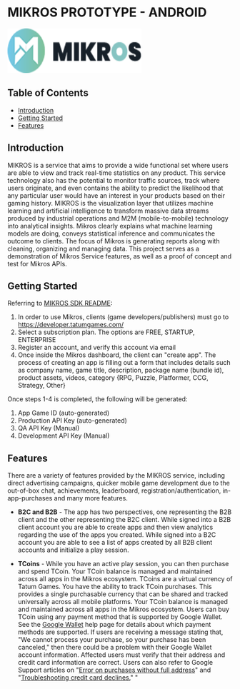 # **MIKROS PROTOTYPE - ANDROID**

<img src = "https://github.com/enhang/ITIP-1/blob/main/mikros_logo.png" width="300" height="100">

## Table of Contents
 * [Introduction](#introduction)
 * [Getting Started](#gettingstarted)
 * [Features](#features)

## Introduction
MIKROS is a service that aims to provide a wide functional set where users are able to view and track real-time statistics on any product. This service technology also has the potential to monitor traffic sources, track where users originate, and even contains the ability to predict the likelihood that any particular user would have an interest in your products based on their gaming history. MIKROS is the visualization layer that utilizes machine learning and artificial intelligence to transform massive data streams produced by industrial operations and M2M (mobile-to-mobile) technology into analytical insights. Mikros clearly explains what machine learning models are doing, conveys statistical inference and communicates the outcome to clients. The focus of Mikros is generating reports along with cleaning, organizing and managing data. This project serves as a demonstration of Mikros Service features, as well as a proof of concept and test for Mikros APIs.

## Getting Started
Referring to [MIKROS SDK README](https://github.com/TATUMGAMES/TG-MIKROS-SDK/blob/master/README.md#getting-started):
1. In order to use Mikros, clients (game developers/publishers) must go to https://developer.tatumgames.com/
2. Select a subscription plan. The options are FREE, STARTUP, ENTERPRISE
3. Register an account, and verify this account via email
4. Once inside the Mikros dashboard, the client can "create app". The process of creating an app is filling out a form that includes details such as company name, game title, description, package name (bundle id), product assets, videos, category {RPG, Puzzle, Platformer, CCG, Strategy, Other}

Once steps 1-4 is completed, the following will be generated:
1. App Game ID (auto-generated)
2. Production API Key (auto-generated)
3. QA API Key (Manual)
4. Development API Key (Manual)

## Features
There are a variety of features provided by the MIKROS service, including direct advertising campaigns, quicker mobile game development due to the out-of-box chat, achievements, leaderboard, registration/authentication, in-app-purchases and many more features.

* **B2C and B2B** -
The app has two perspectives, one representing the B2B client and the other representing the B2C client. While signed into a B2B client account you are able to create apps and then view analytics regarding the use of the apps you created. While signed into a B2C account you are able to see a list of apps created by all B2B client accounts and initialize a play session. 

* **TCoins** -
While you have an active play session, you can then purchase and spend TCoin. Your TCoin balance is managed and maintained across all apps in the Mikros ecosystem. TCoins are a virtual currency of Tatum Games. You have the ability to track TCoin purchases. This provides a single purchasable currency that can be shared and tracked universally across all mobile platforms. Your TCoin balance is managed and maintained across all apps in the Mikros ecosystem. Users can buy TCoin using any payment method that is supported by Google Wallet. See the [Google Wallet](https://support.google.com/googleplay/answer/2651410?hl=en&visit_id=637078994149444116-2382553265&rd=2) help page for details about which payment methods are supported. If users are receiving a message stating that, "We cannot process your purchase, so your purchase has been canceled," then there could be a problem with their Google Wallet account information. Affected users must verify that their address and credit card information are correct. Users can also refer to Google Support articles on "[Error on purchases without full address](https://support.google.com/googleplay/answer/1724953)" and "[Troubleshooting credit card declines.](https://support.google.com/googleplay/answer/2505684)"
"
